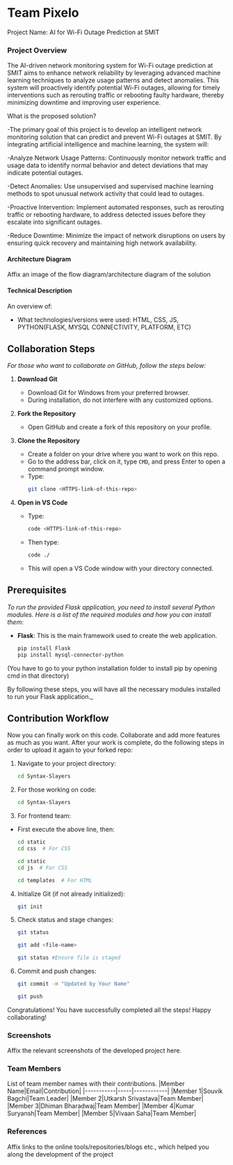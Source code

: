 # Team Pixelo
Project Name: AI for Wi-Fi Outage Prediction at SMIT

### Project Overview

The AI-driven network monitoring system for Wi-Fi outage prediction at SMIT aims to enhance network reliability by leveraging advanced machine learning techniques to analyze usage patterns and detect anomalies. This system will proactively identify potential Wi-Fi outages, allowing for timely interventions such as rerouting traffic or rebooting faulty hardware, thereby minimizing downtime and improving user experience.

What is the proposed solution?

-The primary goal of this project is to develop an intelligent network monitoring solution that can predict and prevent Wi-Fi outages at SMIT. By integrating artificial intelligence and machine learning, the system will:

-Analyze Network Usage Patterns: Continuously monitor network traffic and usage data to identify normal behavior and detect deviations that may indicate potential outages.

-Detect Anomalies: Use unsupervised and supervised machine learning methods to spot unusual network activity that could lead to outages.

-Proactive Intervention: Implement automated responses, such as rerouting traffic or rebooting hardware, to address detected issues before they escalate into significant outages.

-Reduce Downtime: Minimize the impact of network disruptions on users by ensuring quick recovery and maintaining high network availability.

#### Architecture Diagram

Affix an image of the flow diagram/architecture diagram of the solution

#### Technical Description

An overview of:
* What technologies/versions were used: HTML, CSS, JS, PYTHON(FLASK, MYSQL CONNECTIVITY, PLATFORM, ETC)

## Collaboration Steps

_For those who want to collaborate on GitHub, follow the steps below:_

1. **Download Git**
   - Download Git for Windows from your preferred browser.
   - During installation, do not interfere with any customized options.

2. **Fork the Repository**
   - Open GitHub and create a fork of this repository on your profile.

3. **Clone the Repository**
   - Create a folder on your drive where you want to work on this repo.
   - Go to the address bar, click on it, type `CMD`, and press Enter to open a command prompt window.
   - Type: 
     ```bash
     git clone <HTTPS-link-of-this-repo>
     ```

4. **Open in VS Code**
   - Type:
     ```bash
     code <HTTPS-link-of-this-repo>
     ```
   - Then type:
     ```bash
     code ./
     ```
   - This will open a VS Code window with your directory connected.

## Prerequisites

_To run the provided Flask application, you need to install several Python modules. Here is a list of the required modules and how you can install them:_

- **Flask**: This is the main framework used to create the web application.
  ```bash
  pip install Flask
  pip install mysql-connector-python
  ```

(You have to go to your python installation folder to install pip by opening cmd in that directory)

By following these steps, you will have all the necessary modules installed to run your Flask application._

## Contribution Workflow
Now you can finally work on this code. Collaborate and add more features as much as you want. After your work is complete, do the following steps in order to upload it again to your forked repo:
1. Navigate to your project directory:

   ```bash
   cd Syntax-Slayers
   ```

2. For those working on code:

   ```bash
   cd Syntax-Slayers
   ```

3. For frontend team:
- First execute the above line, then:
   ```bash
   cd static
   cd css  # For CSS
   ```
   ```bash
   cd static
   cd js  # For CSS
   ```
   ```bash
   cd templates  # For HTML
   ```

4. Initialize Git (if not already initialized):

   ```bash
   git init
   ```

5. Check status and stage changes:

   ```bash
   git status
   ```
      ```bash
   git add <file-name>
   ```
      ```bash
   git status #Ensure file is staged
   ```

6. Commit and push changes:

      ```bash
   git commit -m "Updated by Your Name"
   ```
      ```bash
   git push
   ```

Congratulations!
You have successfully completed all the steps! Happy collaborating!

### Screenshots
Affix the relevant screenshots of the developed project here.

### Team Members
List of team member names with their contributions.
|Member Name|Email|Contribution|
|-----------|-----|------------|
|Member 1|Souvik Bagchi|Team Leader|
|Member 2|Utkarsh Srivastava|Team Member|
|Member 3|Dhiman Bharadwaj|Team Member|
|Member 4|Kumar Suryansh|Team Member|
|Member 5|Vivaan Saha|Team Member|

### References
Affix links to the online tools/repositories/blogs etc., which helped you along the development of the project
